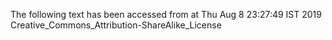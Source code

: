 The following text has been accessed from at Thu Aug 8 23:27:49 IST 2019
Creative_Commons_Attribution-ShareAlike_License
